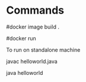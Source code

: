 # Commands

#docker image build .

#docker run <image id>

To run on standalone machine 

javac helloworld.java
   
 java helloworld

